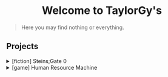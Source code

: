 # <center> Welcome to TaylorGy's </center>

> Here you may find nothing or everything.

## Projects

<details>
<summary> [fiction] Steins;Gate 0 </summary>
    <ul>
        <li> <a href="./steins_gate_0/docs/000"> 000 </a> </li>
        <li> <a href="./steins_gate_0/docs/001"> 001 </a> </li>
        <li> <a href="./steins_gate_0/docs/002"> 002 </a> </li>
        <li> <a href="./steins_gate_0/docs/003"> 003 </a> </li>
        <li> <a href="./steins_gate_0/docs/004"> 004 </a> </li>        
    </ul>
</details>

<details>
<summary> [game] Human Resource Machine </summary>
    <ul>
        <li> <a href="./human_resource_machine/solutions"> solutions </a> </li> 
    </ul>
</details>
